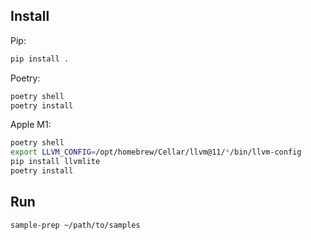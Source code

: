 Install
-------

Pip:

```bash
pip install .
```

Poetry:

```bash
poetry shell
poetry install
```

Apple M1:

```bash
poetry shell
export LLVM_CONFIG=/opt/homebrew/Cellar/llvm@11/*/bin/llvm-config
pip install llvmlite
poetry install
```

Run
---

```bash
sample-prep ~/path/to/samples
```
